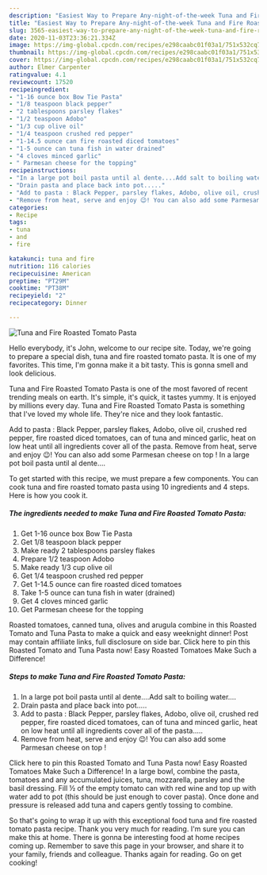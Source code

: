 ```yaml
---
description: "Easiest Way to Prepare Any-night-of-the-week Tuna and Fire Roasted Tomato Pasta"
title: "Easiest Way to Prepare Any-night-of-the-week Tuna and Fire Roasted Tomato Pasta"
slug: 3565-easiest-way-to-prepare-any-night-of-the-week-tuna-and-fire-roasted-tomato-pasta
date: 2020-11-03T23:36:21.334Z
image: https://img-global.cpcdn.com/recipes/e298caabc01f03a1/751x532cq70/tuna-and-fire-roasted-tomato-pasta-recipe-main-photo.jpg
thumbnail: https://img-global.cpcdn.com/recipes/e298caabc01f03a1/751x532cq70/tuna-and-fire-roasted-tomato-pasta-recipe-main-photo.jpg
cover: https://img-global.cpcdn.com/recipes/e298caabc01f03a1/751x532cq70/tuna-and-fire-roasted-tomato-pasta-recipe-main-photo.jpg
author: Elmer Carpenter
ratingvalue: 4.1
reviewcount: 17520
recipeingredient:
- "1-16 ounce box Bow Tie Pasta"
- "1/8 teaspoon black pepper"
- "2 tablespoons parsley flakes"
- "1/2 teaspoon Adobo"
- "1/3 cup olive oil"
- "1/4 teaspoon crushed red pepper"
- "1-14.5 ounce can fire roasted diced tomatoes"
- "1-5 ounce can tuna fish in water drained"
- "4 cloves minced garlic"
- " Parmesan cheese for the topping"
recipeinstructions:
- "In a large pot boil pasta until al dente....Add salt to boiling water...."
- "Drain pasta and place back into pot....."
- "Add to pasta : Black Pepper, parsley flakes, Adobo, olive oil, crushed red pepper, fire roasted diced tomatoes, can of tuna and minced garlic, heat on low heat until all ingredients cover all of the pasta....."
- "Remove from heat, serve and enjoy 😉! You can also add some Parmesan cheese on top !"
categories:
- Recipe
tags:
- tuna
- and
- fire

katakunci: tuna and fire 
nutrition: 116 calories
recipecuisine: American
preptime: "PT29M"
cooktime: "PT38M"
recipeyield: "2"
recipecategory: Dinner

---
```



![Tuna and Fire Roasted Tomato Pasta](https://img-global.cpcdn.com/recipes/e298caabc01f03a1/751x532cq70/tuna-and-fire-roasted-tomato-pasta-recipe-main-photo.jpg)

Hello everybody, it's John, welcome to our recipe site. Today, we're going to prepare a special dish, tuna and fire roasted tomato pasta. It is one of my favorites. This time, I'm gonna make it a bit tasty. This is gonna smell and look delicious.

Tuna and Fire Roasted Tomato Pasta is one of the most favored of recent trending meals on earth. It's simple, it's quick, it tastes yummy. It is enjoyed by millions every day. Tuna and Fire Roasted Tomato Pasta is something that I've loved my whole life. They're nice and they look fantastic.

Add to pasta : Black Pepper, parsley flakes, Adobo, olive oil, crushed red pepper, fire roasted diced tomatoes, can of tuna and minced garlic, heat on low heat until all ingredients cover all of the pasta. Remove from heat, serve and enjoy 😉! You can also add some Parmesan cheese on top ! In a large pot boil pasta until al dente….


To get started with this recipe, we must prepare a few components. You can cook tuna and fire roasted tomato pasta using 10 ingredients and 4 steps. Here is how you cook it.

<!--inarticleads1-->

##### The ingredients needed to make Tuna and Fire Roasted Tomato Pasta:

1. Get 1-16 ounce box Bow Tie Pasta
1. Get 1/8 teaspoon black pepper
1. Make ready 2 tablespoons parsley flakes
1. Prepare 1/2 teaspoon Adobo
1. Make ready 1/3 cup olive oil
1. Get 1/4 teaspoon crushed red pepper
1. Get 1-14.5 ounce can fire roasted diced tomatoes
1. Take 1-5 ounce can tuna fish in water (drained)
1. Get 4 cloves minced garlic
1. Get  Parmesan cheese for the topping


Roasted tomatoes, canned tuna, olives and arugula combine in this Roasted Tomato and Tuna Pasta to make a quick and easy weeknight dinner! Post may contain affiliate links, full disclosure on side bar. Click here to pin this Roasted Tomato and Tuna Pasta now! Easy Roasted Tomatoes Make Such a Difference! 

<!--inarticleads2-->

##### Steps to make Tuna and Fire Roasted Tomato Pasta:

1. In a large pot boil pasta until al dente....Add salt to boiling water....
1. Drain pasta and place back into pot.....
1. Add to pasta : Black Pepper, parsley flakes, Adobo, olive oil, crushed red pepper, fire roasted diced tomatoes, can of tuna and minced garlic, heat on low heat until all ingredients cover all of the pasta.....
1. Remove from heat, serve and enjoy 😉! You can also add some Parmesan cheese on top !


Click here to pin this Roasted Tomato and Tuna Pasta now! Easy Roasted Tomatoes Make Such a Difference! In a large bowl, combine the pasta, tomatoes and any accumulated juices, tuna, mozzarella, parsley and the basil dressing. Fill ½ of the empty tomato can with red wine and top up with water add to pot (this should be just enough to cover pasta). Once done and pressure is released add tuna and capers gently tossing to combine. 

So that's going to wrap it up with this exceptional food tuna and fire roasted tomato pasta recipe. Thank you very much for reading. I'm sure you can make this at home. There is gonna be interesting food at home recipes coming up. Remember to save this page in your browser, and share it to your family, friends and colleague. Thanks again for reading. Go on get cooking!
